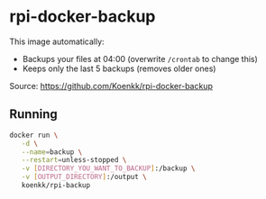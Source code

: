 # rpi-docker-backup
This image automatically:
* Backups your files at 04:00 (overwrite `/crontab` to change this)
* Keeps only the last 5 backups (removes older ones) 

Source: https://github.com/Koenkk/rpi-docker-backup

## Running
```bash
docker run \
   -d \
   --name=backup \
   --restart=unless-stopped \
   -v [DIRECTORY_YOU_WANT_TO_BACKUP]:/backup \
   -v [OUTPUT_DIRECTORY]:/output \
   koenkk/rpi-backup
```
